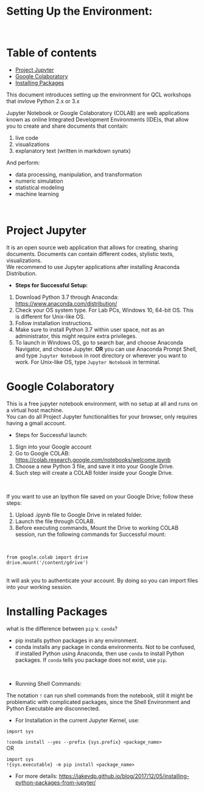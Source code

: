 Setting Up the Environment:
===
<br/>

Table of contents
===
<!-- TOC START min:1 max:3 link:true asterisk:false update:true -->
- [Project Jupyter](#project-jupyter)
- [Google Colaboratory](#google-colaboratory)
- [Installing Packages](#installing-packages)
<!-- TOC END -->

This document introduces setting up the environment for QCL workshops that invlove Python 2.x or 3.x

Jupyter Notebook or Google Colaboratory (COLAB) are web applications known as online Integrated Development Environments (IDE)s, that allow you to create and share documents that contain:
1. live code
2. visualizations
3. explanatory text (written in markdown synatx) <br/>

And perform:

- data processing, manipulation, and transformation
- numeric simulation
- statistical modeling
- machine learning

<br/>

# Project Jupyter
It is an open source web application that allows for creating, sharing documents. Documents can contain different codes, stylistic texts, visualizations.
<br/>
We recommend to use Jupyter applications after installing Anaconda Distribution.
<br/>
- **Steps for Successful Setup:**
1. Download Python 3.7 through Anaconda: https://www.anaconda.com/distribution/
2. Check your OS system type. For Lab PCs, Windows 10, 64-bit OS. This is different for Unix-like OS.
3. Follow installation instructions.
4. Make sure to install Python 3.7 within user space, not as an administrator, this might require extra privileges.
4. To launch in Windows OS, go to search bar, and choose Anaconda Navigator, and choose Jupyter. **OR** you can use Anaconda Prompt Shell, and type `Jupyter Notebook` in root directory or wherever you want to work. For Unix-like OS, type `Jupyter Notebook` in terminal.


# Google Colaboratory
This is a free jupyter notebook  environment, with no setup at all and runs on a virtual host machine.
<br/>
You can do all Project Jupyter functionalities  for your browser, only requires having a gmail account.
<br/>
- Steps for Successful launch:
1. Sign into your Google account
2. Go to Google COLAB: https://colab.research.google.com/notebooks/welcome.ipynb
3. Choose a new Python 3 file, and save it into your Google Drive.
4. Such step will create a COLAB folder inside your Google Drive.
<br/>

If you want to use an Ipython file saved on your Google Drive; follow these steps:
1. Upload .ipynb file to Google Drive in related folder.
2. Launch the file through COLAB.
3. Before executing  commands, Mount the Drive to working COLAB session, run the following commands for Successful mount:
<br/>

`from google.colab import drive` <br/>
`drive.mount('/content/gdrive')`

<br/>
It will ask you to authenticate your account. By doing so you can import files into your working session.

# Installing Packages
what is the  difference between `pip` v. `conda`?
  - pip installs python packages in any environment.
  - conda installs any package in conda environments.
Not to be confused, if installed Python using Anaconda, then use `conda` to install Python packages. If `conda` tells you package does not exist, use `pip`.
<br/>

- Running Shell Commands:

The notation `!` can run shell commands from the notebook, still it might be problematic  with complicated packages, since the Shell Environment and Python Executable are disconnected.
<br/>

- For Installation in the current Jupyter Kernel, use: <br/>

`import sys` <br/>

`!conda install --yes --prefix {sys.prefix} <package_name>`
<br/> OR <br/>

`import sys`
<br/>
`!{sys.executable} -m pip install <package_name>`

- For more details:
https://jakevdp.github.io/blog/2017/12/05/installing-python-packages-from-jupyter/
